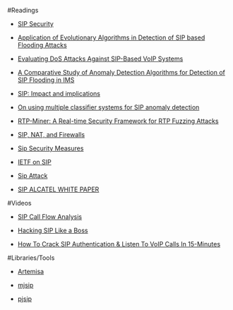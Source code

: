 #Readings

- [SIP Security](http://security.hsr.ch/docs/DFN_SIP.pdf)

- [Application of Evolutionary Algorithms in Detection of SIP based Flooding Attacks](http://www.muhammadakbar.com/files/gecco09-ali.pdf)

- [Evaluating DoS Attacks Against SIP-Based VoIP Systems](https://lirias.kuleuven.be/bitstream/123456789/538615/1/rafique_globecomm09.pdf)

- [A Comparative Study of Anomaly Detection Algorithms for Detection of SIP Flooding in IMS](https://nexginrc.org/Publications/pub_files/imsaa08-ali.pdf)

- [SIP: Impact and implications](http://www-935.ibm.com/services/be/en/it-services/IBM_Converged_Communications_Services_for_Session_Initiation_Protocol_SIP.pdf)

- [On using multiple classifier systems for SIP anomaly detection](http://ect.bell-labs.com/who/tkh/publications/papers/mcs_sip_icc2012.pdf)

- [RTP-Miner: A Real-time Security Framework for RTP Fuzzing Attacks](http://nexginrc.org/Publications/pub_files/nossdav10-ali.pdf)

- [SIP, NAT, and Firewalls](http://www.cs.columbia.edu/sip/drafts/Ther0005_SIP.pdf)

- [Sip Security Measures](http://searchunifiedcommunications.techtarget.com/feature/SIP-network-security-measures)

- [IETF on SIP](https://www.ietf.org/rfc/rfc3261.txt)

- [Sip Attack](https://www.edgewaternetworks.com/blog/sip-attacks-childs-play)

- [SIP ALCATEL WHITE PAPER](http://cse.iitkgp.ac.in/~pallab/mob_com/AlcatelLucent_SIP_Whitepaper.pdf)

#Videos

- [SIP Call Flow Analysis](https://www.youtube.com/watch?v=gr2mt3BY-Sg)

- [Hacking SIP Like a Boss](https://www.youtube.com/watch?v=bSg3tAkh5gA)

- [How To Crack SIP Authentication & Listen To VoIP Calls In 15-Minutes](https://www.youtube.com/watch?v=9yS7mr977so)

#Libraries/Tools

- [Artemisa](http://artemisa.sourceforge.net/documentation/Installation.html)

- [mjsip](http://www.mjsip.org/mjua.html)

- [pjsip](https://trac.pjsip.org/repos/wiki/Python_SIP/Hello_World)

